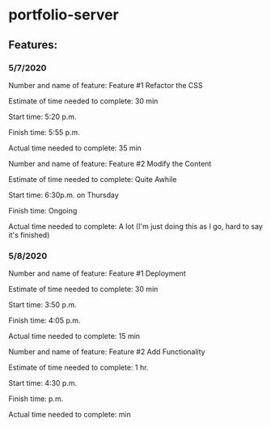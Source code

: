 # portfolio-server


## Features:

### 5/7/2020
Number and name of feature: Feature #1 Refactor the CSS

Estimate of time needed to complete: 30 min

Start time: 5:20 p.m.

Finish time: 5:55 p.m.

Actual time needed to complete: 35 min


Number and name of feature: Feature #2 Modify the Content

Estimate of time needed to complete: Quite Awhile

Start time: 6:30p.m. on Thursday

Finish time: Ongoing

Actual time needed to complete: A lot (I'm just doing this as I go, hard to say it's finished)


### 5/8/2020
Number and name of feature: Feature #1 Deployment

Estimate of time needed to complete: 30 min

Start time: 3:50 p.m.

Finish time: 4:05 p.m.

Actual time needed to complete: 15 min


Number and name of feature: Feature #2 Add Functionality

Estimate of time needed to complete: 1 hr.

Start time: 4:30 p.m.

Finish time:  p.m.

Actual time needed to complete:  min